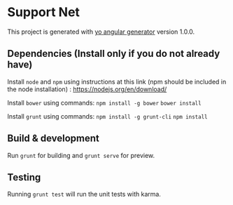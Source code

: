 # Support Net

This project is generated with [yo angular generator](https://github.com/yeoman/generator-angular)
version 1.0.0.

## Dependencies (Install only if you do not already have)

Install `node` and `npm` using instructions at this link (npm should be included in the node installation) : https://nodejs.org/en/download/

Install `bower` using commands:
`npm install -g bower`
`bower install`

Install `grunt` using commands:
`npm install -g grunt-cli`
`npm install`


## Build & development

Run `grunt` for building and `grunt serve` for preview.

## Testing

Running `grunt test` will run the unit tests with karma.
